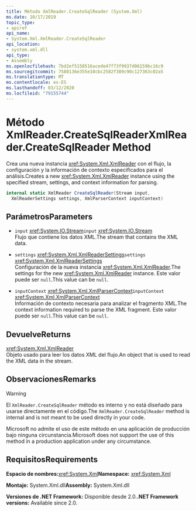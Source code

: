 ```yaml
---
title: Método XmlReader.CreateSqlReader (System.Xml)
ms.date: 10/17/2019
topic_type:
- apiref
api_name:
- System.Xml.XmlReader.CreateSqlReader
api_location:
- system.xml.dll
api_type:
- Assembly
ms.openlocfilehash: 7bd2ef5158516acede47f73f9937d06159bc16c9
ms.sourcegitcommit: 7588136e355e10cbc2582f389c90c127363c02a5
ms.translationtype: MT
ms.contentlocale: es-ES
ms.lasthandoff: 03/12/2020
ms.locfileid: "79155744"
---
```

# <a name="xmlreadercreatesqlreader-method"></a><span data-ttu-id="ffbbd-102">Método XmlReader.CreateSqlReader</span><span class="sxs-lookup"><span data-stu-id="ffbbd-102">XmlReader.CreateSqlReader Method</span></span>

<span data-ttu-id="ffbbd-103">Crea una nueva instancia <xref:System.Xml.XmlReader> con el flujo, la configuración y la información de contexto especificados para el análisis.</span><span class="sxs-lookup"><span data-stu-id="ffbbd-103">Creates a new <xref:System.Xml.XmlReader> instance using the specified stream, settings, and context information for parsing.</span></span>

```csharp
internal static XmlReader CreateSqlReader(Stream input,
  XmlReaderSettings settings, XmlParserContext inputContext)
```

## <a name="parameters"></a><span data-ttu-id="ffbbd-104">Parámetros</span><span class="sxs-lookup"><span data-stu-id="ffbbd-104">Parameters</span></span>

- <span data-ttu-id="ffbbd-105">`input` <xref:System.IO.Stream></span><span class="sxs-lookup"><span data-stu-id="ffbbd-105">`input` <xref:System.IO.Stream></span></span>  
  <span data-ttu-id="ffbbd-106">Flujo que contiene los datos XML.</span><span class="sxs-lookup"><span data-stu-id="ffbbd-106">The stream that contains the XML data.</span></span>

- <span data-ttu-id="ffbbd-107">`settings` <xref:System.Xml.XmlReaderSettings></span><span class="sxs-lookup"><span data-stu-id="ffbbd-107">`settings` <xref:System.Xml.XmlReaderSettings></span></span>  
  <span data-ttu-id="ffbbd-108">Configuración de la nueva instancia <xref:System.Xml.XmlReader>.</span><span class="sxs-lookup"><span data-stu-id="ffbbd-108">The settings for the new <xref:System.Xml.XmlReader> instance.</span></span> <span data-ttu-id="ffbbd-109">Este valor puede ser `null`.</span><span class="sxs-lookup"><span data-stu-id="ffbbd-109">This value can be `null`.</span></span>

- <span data-ttu-id="ffbbd-110">`inputContext` <xref:System.Xml.XmlParserContext></span><span class="sxs-lookup"><span data-stu-id="ffbbd-110">`inputContext` <xref:System.Xml.XmlParserContext></span></span>  
  <span data-ttu-id="ffbbd-111">Información de contexto necesaria para analizar el fragmento XML.</span><span class="sxs-lookup"><span data-stu-id="ffbbd-111">The context information required to parse the XML fragment.</span></span> <span data-ttu-id="ffbbd-112">Este valor puede ser `null`.</span><span class="sxs-lookup"><span data-stu-id="ffbbd-112">This value can be `null`.</span></span>

## <a name="returns"></a><span data-ttu-id="ffbbd-113">Devuelve</span><span class="sxs-lookup"><span data-stu-id="ffbbd-113">Returns</span></span>

<xref:System.Xml.XmlReader>  
<span data-ttu-id="ffbbd-114">Objeto usado para leer los datos XML del flujo.</span><span class="sxs-lookup"><span data-stu-id="ffbbd-114">An object that is used to read the XML data in the stream.</span></span>

## <a name="remarks"></a><span data-ttu-id="ffbbd-115">Observaciones</span><span class="sxs-lookup"><span data-stu-id="ffbbd-115">Remarks</span></span>

> [!WARNING]
> <span data-ttu-id="ffbbd-116">El `XmlReader.CreateSqlReader` método es interno y no está diseñado para usarse directamente en el código.</span><span class="sxs-lookup"><span data-stu-id="ffbbd-116">The `XmlReader.CreateSqlReader` method is internal and is not meant to be used directly in your code.</span></span>
>
> <span data-ttu-id="ffbbd-117">Microsoft no admite el uso de este método en una aplicación de producción bajo ninguna circunstancia.</span><span class="sxs-lookup"><span data-stu-id="ffbbd-117">Microsoft does not support the use of this method in a production application under any circumstance.</span></span>

## <a name="requirements"></a><span data-ttu-id="ffbbd-118">Requisitos</span><span class="sxs-lookup"><span data-stu-id="ffbbd-118">Requirements</span></span>

<span data-ttu-id="ffbbd-119">**Espacio de nombres:**<xref:System.Xml></span><span class="sxs-lookup"><span data-stu-id="ffbbd-119">**Namespace:** <xref:System.Xml></span></span>

<span data-ttu-id="ffbbd-120">**Montaje:** System.Xml.dll</span><span class="sxs-lookup"><span data-stu-id="ffbbd-120">**Assembly:** System.Xml.dll</span></span>

<span data-ttu-id="ffbbd-121">**Versiones de .NET Framework:** Disponible desde 2.0.</span><span class="sxs-lookup"><span data-stu-id="ffbbd-121">**.NET Framework versions:** Available since 2.0.</span></span>
